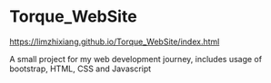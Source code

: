 # Torque_WebSite
https://limzhixiang.github.io/Torque_WebSite/index.html

A small project for my web development journey, includes usage of bootstrap, HTML, CSS and Javascript
